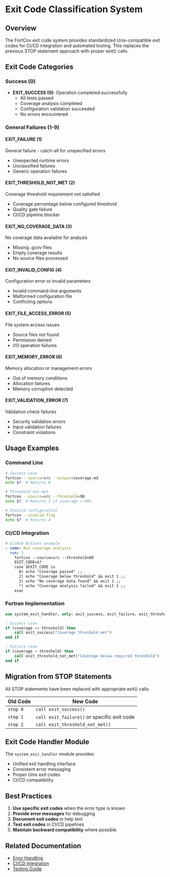 # Exit Code Classification System

## Overview

The FortCov exit code system provides standardized Unix-compatible exit codes for CI/CD integration and automated tooling. This replaces the previous STOP statement approach with proper exit() calls.

## Exit Code Categories

### Success (0)
- **EXIT_SUCCESS (0)**: Operation completed successfully
  - All tests passed
  - Coverage analysis completed
  - Configuration validation succeeded
  - No errors encountered

### General Failures (1-9)

#### EXIT_FAILURE (1)
General failure - catch-all for unspecified errors
- Unexpected runtime errors
- Unclassified failures
- Generic operation failures

#### EXIT_THRESHOLD_NOT_MET (2)
Coverage threshold requirement not satisfied
- Coverage percentage below configured threshold
- Quality gate failure
- CI/CD pipeline blocker

#### EXIT_NO_COVERAGE_DATA (3)
No coverage data available for analysis
- Missing .gcov files
- Empty coverage results
- No source files processed

#### EXIT_INVALID_CONFIG (4)
Configuration error or invalid parameters
- Invalid command-line arguments
- Malformed configuration file
- Conflicting options

#### EXIT_FILE_ACCESS_ERROR (5)
File system access issues
- Source files not found
- Permission denied
- I/O operation failures

#### EXIT_MEMORY_ERROR (6)
Memory allocation or management errors
- Out of memory conditions
- Allocation failures
- Memory corruption detected

#### EXIT_VALIDATION_ERROR (7)
Validation check failures
- Security validation errors
- Input validation failures
- Constraint violations

## Usage Examples

### Command Line
```bash
# Success case
fortcov --source=src --output=coverage.md
echo $?  # Returns 0

# Threshold not met
fortcov --source=src --threshold=90
echo $?  # Returns 2 if coverage < 90%

# Invalid configuration
fortcov --invalid-flag
echo $?  # Returns 4
```

### CI/CD Integration
```yaml
# GitHub Actions example
- name: Run coverage analysis
  run: |
    fortcov --source=src --threshold=80
    EXIT_CODE=$?
    case $EXIT_CODE in
      0) echo "Coverage passed" ;;
      2) echo "Coverage below threshold" && exit 1 ;;
      3) echo "No coverage data found" && exit 1 ;;
      *) echo "Coverage analysis failed" && exit 1 ;;
    esac
```

### Fortran Implementation
```fortran
use system_exit_handler, only: exit_success, exit_failure, exit_threshold_not_met

! Success case
if (coverage >= threshold) then
    call exit_success("Coverage threshold met")
end if

! Failure case
if (coverage < threshold) then
    call exit_threshold_not_met("Coverage below required threshold")
end if
```

## Migration from STOP Statements

All STOP statements have been replaced with appropriate exit() calls:

| Old Code | New Code |
|----------|----------|
| `stop 0` | `call exit_success()` |
| `stop 1` | `call exit_failure()` or specific exit code |
| `stop 2` | `call exit_threshold_not_met()` |

## Exit Code Handler Module

The `system_exit_handler` module provides:
- Unified exit handling interface
- Consistent error messaging
- Proper Unix exit codes
- CI/CD compatibility

## Best Practices

1. **Use specific exit codes** when the error type is known
2. **Provide error messages** for debugging
3. **Document exit codes** in help text
4. **Test exit codes** in CI/CD pipelines
5. **Maintain backward compatibility** where possible

## Related Documentation

- [Error Handling](./error-handling.md)
- [CI/CD Integration](./ci-integration.md)
- [Testing Guide](./testing.md)